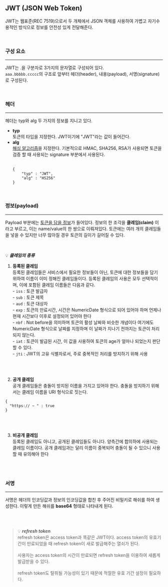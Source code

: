 ## JWT (JSON Web Token)

JWT는 웹표준(REC 7519)으로서 두 개체에서 JSON 객체를 사용하여 가볍고 자기수용적인 방식으로 정보를 안전성 있게 전달해준다.

<br>

### 구성 요소

---

JWT는 .을 구분자로 3가지의 문자열로 구성되어 있다. <br>
`aaa.bbbbb.ccccc`의 구조로 앞부터 헤더(header), 내용(payload), 서명(signature)로 구성된다.

<br>

### 헤더

---

헤더는 typ와 alg 두 가지의 정보를 지니고 있다. <br>

- **typ** <br>
  토큰의 타입을 지정한다. JWT이기에 "JWT"라는 값이 들어간다.
- **alg** <br>
  <u>해싱 알고리즘</u>을 지정한다. 기본적으로 HMAC, SHA256, RSA가 사용되면 토큰을 검증 할 때 사용되는 signature 부분에서 사용된다. <br><br>
  ```
  {
      "typ" : "JWT",
      "alg" : "HS256"
  }
  ```

<br>

### 정보(payload)

---

Payload 부분에는 <u>토큰을 담을 정보</u>가 들어있다. 정보의 한 조각을 **클레임(claim)** 이라고 부르고, 이는 name/value의 한 쌍으로 이뤄져있다. 토큰에는 여러 개의 클레임들을 넣을 수 있지만 너무 많아질 경우 토큰의 길이가 길어질 수 있다.

<br>

💡 **_클레임의 종류_** <br>

1. **등록된 클레임** <br>
   등록된 클레임들은 서비스에서 필요한 정보들이 아닌, 토큰에 대한 정보들을 담기 위하여 이름이 이미 정해진 클레임들이다. 등록된 클레임의 사용은 모두 선택적이며, 이에 포함된 클레임 이름들은 다음과 같다. <br> - `iss` : 토큰 발급자 <br> - `sub` : 토큰 제목 <br> - `aud` : 토큰 대상자 <br> - `exp` : 토큰의 만료시간, 시간은 NumericDate 형식으로 되어 있어야 하며 언제나 현재 시간보다 이후로 설정되어 있어야 한다 <br> - `nbf` : Not before을 의미하며 토큰의 활성 날짜와 비슷한 개념이다 여기에도 NumericDate 형식으로 날짜를 지정하며 이 날짜가 지나기 전까지는 토큰이 처리되지 않는다. <br> - `iat` : 토큰이 발급된 시간, 이 값을 사용하여 토큰의 age가 얼마나 되었는지 판단할 수 있다. <br> - `jti` : JWT의 고유 식별자로서, 주로 중복적인 처리를 방지하기 위해 사용

<br><br>

2. **공개 클레임** <br>
   공개 클레임들은 충돌이 방지된 이름을 가지고 있어야 한다. 충돌을 방지하기 위해서는 클레임 이름을 URI 형식으로 짓는다. <br>

```
{
  "https:// ~ " : true
}
```

<br><br>

3. **비공개 클레임** <br>
   등록된 클레임도 아니고, 공개된 클레임들도 아니다. 양측간에 합의하에 사용되는 클레임 이름이다. 공개 클레임과는 달리 이름이 중복되어 충돌이 될 수 있으니 사용할 때 유의해야 한다

<br><br>

### 서명

---

서명은 헤더의 인코딩값과 정보의 인코딩값을 합친 후 주어진 비밀키로 해쉬를 하여 생성한다. 이렇게 만든 해쉬를 **base64** 형태로 나타내게 된다.

<br><br>

> 💡 **_refresh token_** <br>
> refresh token은 access token과 똑같은 JWT이다. access token의 유효기간이 만료되었을 때 refresh token이 새로 발급해주는 열쇠가 된다. <br><br>
> 사용자는 access token의 시간이 만료되면 refresh token을 이용하여 새롭게 발급받을 수 있다. <br><br>
> refresh token도 탈취될 가능성이 있기 때문에 적절한 유효 기간 설정이 필요하다.
